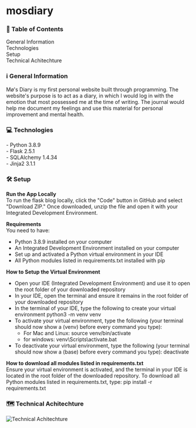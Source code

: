 # mosdiary

<h3>📖 Table of Contents</h3>
General Information<br>
Technologies<br>
Setup<br>
Technical Achitechture<br>

<h3>ℹ️ General Information</h3>
Mø's Diary is my first personal website built through programming. The website's purpose is to act as a diary, in which I would log in with the emotion that most possessed me at the time of writing. The journal would help me document my feelings and use this material for personal improvement and mental health.

<h3>💻 Technologies</h3>
- Python 3.8.9<br>
- Flask 2.5.1<br>
- SQLAlchemy 1.4.34<br>
- Jinja2 3.1.1<br>

<h3>🛠 Setup</h3>
<b>Run the App Locally</b><br>
To run the flask blog locally, click the "Code" button in GitHub and select "Download ZIP." Once downloaded, unzip the file and open it with your Integrated Development Environment.

<b>Requirements</b><br>
You need to have:
- Python 3.8.9 installed on your computer
- An Integrated Development Environment installed on your computer
- Set up and activated a Python virtual environment in your IDE
- All Python modules listed in requirements.txt installed with pip

<b>How to Setup the Virtual Environment</b><br>
- Open your IDE (Integrated Development Environment) and use it to open the root folder of your downloaded repository
- In your IDE, open the terminal and ensure it remains in the root folder of your downloaded repository
- In the terminal of your IDE, type the following to create your virtual environment python3 -m venv venv
- To activate your virtual environment, type the following (your terminal should now show a (venv) before every command you type):
  - For Mac and Linux: source venv/bin/activate
  - for windows: venv\Scripts\activate.bat
- To deactivate your virtual environment, type the following (your terminal should now show a (base) before every command you type): deactivate

<b>How to download all modules listed in requirements.txt</b><br>
Ensure your virtual environment is activated, and the terminal in your IDE is located in the root folder of the downloaded repository.
To download all Python modules listed in requirements.txt, type: pip install -r requirements.txt

<h3>🗺 Technical Achitechture</h3>

![Technical Achitechture](https://user-images.githubusercontent.com/109832377/182144874-50674a74-a336-4b32-9180-60548cd39860.png)








